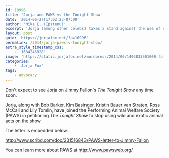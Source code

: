 ```yaml
---
id: 10996
title: 'Jorja and PAWS vs the Tonight Show'
date: '2014-06-27T17:02:23-07:00'
author: 'Mika E. (Ipstenu)'
excerpt: 'Jorja (among other celebs) takes a stand against the use of exotic and wild animals on The Tonight Show.'
layout: post
guid: 'https://jorjafox.net/?p=10996'
permalink: /2014/jorja-paws-v-tonight-show/
astra_style_timestamp_css:
    - '1634246928'
image: 'https://static.jorjafox.net/wordpress/2014/06/1403833501000-fallon-tonight-show.jpg'
categories:
    - 'Jorja Fox'
tags:
    - advocacy
---
```


Don't expect to see Jorja on Jimmy Fallon's _The Tonight Show_ any time soon.

Jorja, along with Bob Barker, Kim Basinger, Kristin Bauer van Straten, Ross McCall and Lily Tomlin, have joined the Performing Animal Welfare Society (PAWS) in petitioning _The Tonight Show_ to stop using wild and exotic animal acts on the show.

The letter is embedded below.

http://www.scribd.com/doc/231516843/PAWS-letter-to-Jimmy-Fallon

You can learn more about PAWS at <a href="http://www.pawsweb.org/">http://www.pawsweb.org/</a>
